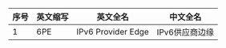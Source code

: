 | 序号 | 英文缩写 | 英文全名           | 中文全名       |
| ---- | -------- | ------------------ | -------------- |
| 1    | 6PE      | IPv6 Provider Edge | IPv6供应商边缘 |


